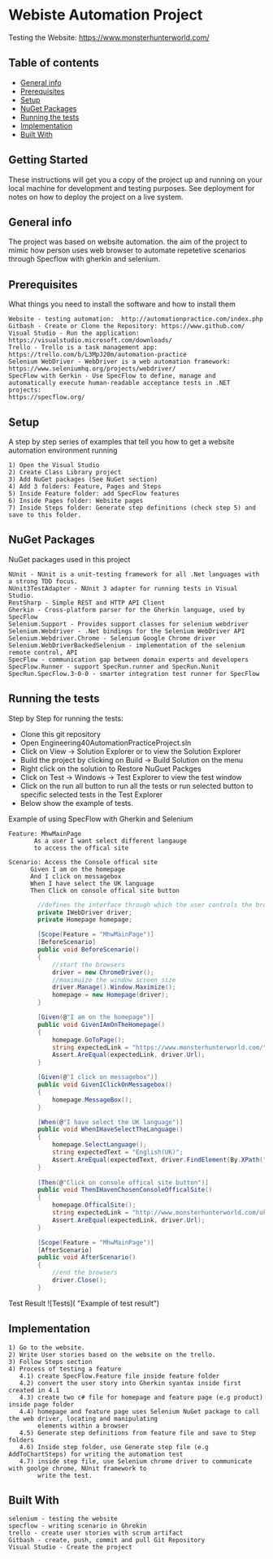 # Webiste Automation Project
Testing the Website: https://www.monsterhunterworld.com/

## Table of contents
* [General info](#general-info)
* [Prerequisites](#Prerequisites)
* [Setup](#setup)
* [NuGet Packages](#Nuget-Packages)
* [Running the tests](#Running-the-tests)
* [Implementation](#Implementation)
* [Built With](#Built-With)

## Getting Started
These instructions will get you a copy of the project up and running on your local machine for development and testing purposes. See deployment for notes on how to deploy the project on a live system.

## General info
The project was based on website automation. the aim of the project to mimic how person uses web browser to automate repetetive scenarios through Specflow with gherkin and selenium. 

## Prerequisites
What things you need to install the software and how to install them
```
Website - testing automation:  http://automationpractice.com/index.php
Gitbash - Create or Clone the Repository: https://www.github.com/
Visual Studio - Run the application: https://visualstudio.microsoft.com/downloads/ 
Trello - Trello is a task management app: https://trello.com/b/L3MpJ20m/automation-practice
Selenium WebDriver - WebDriver is a web automation framework: https://www.seleniumhq.org/projects/webdriver/
SpecFlow with Gerkin - Use SpecFlow to define, manage and automatically execute human-readable acceptance tests in .NET projects: 
https://specflow.org/
```

## Setup
A step by step series of examples that tell you how to get a website automation environment running
```
1) Open the Visual Studio
2) Create Class Library project
3) Add NuGet packages (See NuGet section)
4) Add 3 folders: Feature, Pages and Steps
5) Inside Feature folder: add SpecFlow features
6) Inside Pages folder: Website pages 
7) Inside Steps folder: Generate step definitions (check step 5) and save to this folder.
```

## NuGet Packages
NuGet packages used in this project
```
NUnit - NUnit is a unit-testing framework for all .Net languages with a strong TDD focus.
NUnit3TestAdapter - NUnit 3 adapter for running tests in Visual Studio.
RestSharp - Simple REST and HTTP API Client
Gherkin - Cross-platform parser for the Gherkin language, used by SpecFlow
Selenium.Support - Provides support classes for selenium webdriver 
Selenium.Webdriver - .Net bindings for the Selenium WebDriver API
Selenium.Webdriver.Chrome - Selenium Google Chrome driver 
Selenium.WebDriverBackedSelenium - implementation of the selenium remote control, API
SpecFlow - communication gap between domain experts and developers
SpecFlow.Runner - support SpecRun.runner and SpecRun.Nunit
SpecRun.SpecFlow.3-0-0 - smarter integration test runner for SpecFlow
```

## Running the tests
Step by Step for running the tests:
* Clone this git repository
* Open Engineering40AutomationPracticeProject.sln
* Click on View -> Solution Explorer or to view the Solution Explorer
* Build the project by clicking on Build -> Build Solution on the menu
* Right click on the solution to Restore NuGuet Packges
* Click on Test -> Windows -> Test Explorer to view the test window
* Click on the run all button to run all the tests or run selected button to specific selected tests in the Test Explorer
* Below show the example of tests. 

Example of using SpecFlow with Gherkin and Selenium
```SpecFlow 
Feature: MhwMainPage
       As a user I want select different langauge 
       to access the offical site

Scenario: Access the Console offical site
      Given I am on the homepage 
      And I click on messagebox 
      When I have select the UK language 
      Then Click on console offical site button
```
```C# 
        //defines the interface through which the user controls the browsers
        private IWebDriver driver;
        private Homepage homepage;

        [Scope(Feature = "MhwMainPage")]
        [BeforeScenario]
        public void BeforeScenario()
        {
            //start the browsers
            driver = new ChromeDriver();
            //maximuize the window screen size
            driver.Manage().Window.Maximize();
            homepage = new Homepage(driver);
        }

        [Given(@"I am on the homepage")]
        public void GivenIAmOnTheHomepage()
        {
            homepage.GoToPage();
            string expectedLink = "https://www.monsterhunterworld.com/";
            Assert.AreEqual(expectedLink, driver.Url);
        }

        [Given(@"I click on messagebox")]
        public void GivenIClickOnMessagebox()
        {
            homepage.MessageBox();
        }

        [When(@"I have select the UK language")]
        public void WhenIHaveSelectTheLanguage()
        {
            homepage.SelectLanguage();
            string expectedText = "English(UK)";
            Assert.AreEqual(expectedText, driver.FindElement(By.XPath("//*[@id='language']/select/option[3]")).Text);
        }
        
        [Then(@"Click on console offical site button")]
        public void ThenIHavenChosenConsoleOfficalSite()
        {
            homepage.OfficalSite();
            string expectedLink = "http://www.monsterhunterworld.com/uk/";
            Assert.AreEqual(expectedLink, driver.Url);
        }

        [Scope(Feature = "MhwMainPage")]
        [AfterScenario]
        public void AfterScenario()
        {
            //end the browsers
            driver.Close();
        }
```

Test Result
![Tests]( "Example of test result")


## Implementation
```
1) Go to the website.
2) Write User stories based on the website on the trello.
3) Follow Steps section 
4) Process of testing a feature
   4.1) create SpecFlow.Feature file inside feature folder
   4.2) convert the user story into Gherkin syantax inside first created in 4.1
   4.3) create two c# file for homepage and feature page (e.g product) inside page folder
   4.4) homepage and feature page uses Selenium NuGet package to call the web driver, locating and manipulating 
        elements within a browser
   4.5) Generate step definitions from feature file and save to Step folders 
   4.6) Inside step folder, use Generate step file (e.g AddToChartSteps) for writing the automation test 
   4.7) inside step file, use Selenium chrome driver to communicate with goolge chrome, NUnit framework to
        write the test.
```

## Built With
```
selenium - testing the website 
specflow - writing scenario in Ghrekin 
trello - create user stories with scrum artifact
Gitbash - create, push, commit and pull Git Repository
Visual Studio - Create the project 
```
